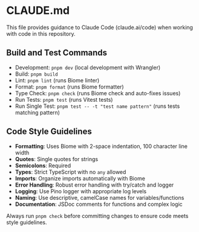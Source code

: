 # CLAUDE.md

This file provides guidance to Claude Code (claude.ai/code) when working with code in this repository.

## Build and Test Commands
- Development: `pnpm dev` (local development with Wrangler)
- Build: `pnpm build`
- Lint: `pnpm lint` (runs Biome linter)
- Format: `pnpm format` (runs Biome formatter)
- Type Check: `pnpm check` (runs Biome check and auto-fixes issues)
- Run Tests: `pnpm test` (runs Vitest tests)
- Run Single Test: `pnpm test -- -t "test name pattern"` (runs tests matching pattern)

## Code Style Guidelines
- **Formatting**: Uses Biome with 2-space indentation, 100 character line width
- **Quotes**: Single quotes for strings
- **Semicolons**: Required
- **Types**: Strict TypeScript with no `any` allowed
- **Imports**: Organize imports automatically with Biome
- **Error Handling**: Robust error handling with try/catch and logger
- **Logging**: Use Pino logger with appropriate log levels
- **Naming**: Use descriptive, camelCase names for variables/functions
- **Documentation**: JSDoc comments for functions and complex logic

Always run `pnpm check` before committing changes to ensure code meets style guidelines.